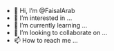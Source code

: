 - 👋 Hi, I’m @FaisalArab
- 👀 I’m interested in ...
- 🌱 I’m currently learning ...
- 💞️ I’m looking to collaborate on ...
- 📫 How to reach me ...

<!---
FaisalArab/FaisalArab is a ✨ special ✨ repository because its `README.md` (this file) appears on your GitHub profile.
You can click the Preview link to take a look at your changes.
--->
